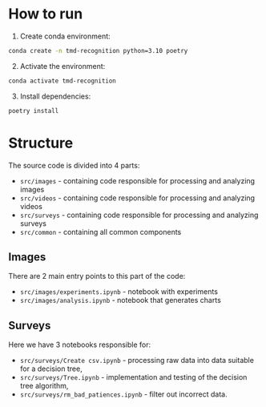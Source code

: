 # How to run

1. Create conda environment:

```sh
conda create -n tmd-recognition python=3.10 poetry
```

2. Activate the environment:

```sh
conda activate tmd-recognition
```

3. Install dependencies:

```sh
poetry install
```

# Structure

The source code is divided into 4 parts: 

- `src/images` - containing code responsible for processing and analyzing images
- `src/videos` - containing code responsible for processing and analyzing videos
- `src/surveys` - containing code responsible for processing and analyzing surveys
- `src/common` - containing all common components

## Images

There are 2 main entry points to this part of the code:

- `src/images/experiments.ipynb` - notebook with experiments
- `src/images/analysis.ipynb` - notebook that generates charts


## Surveys

Here we have 3 notebooks responsible for:

- `src/surveys/Create csv.ipynb` - processing raw data into data suitable for a decision tree,
- `src/surveys/Tree.ipynb` - implementation and testing of the decision tree algorithm,
- `src/surveys/rm_bad_patiences.ipynb` - filter out incorrect data.
